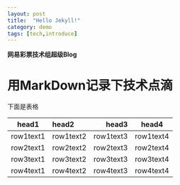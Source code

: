 ```yaml
---
layout: post
title:  "Hello Jekyll!"
category: demo
tags: [tech,introduce]
---
```

**网易彩票技术组超级Blog**

# 用MarkDown记录下技术点滴




下面是表格

|head1|head2|head3|head4
|---|:---|---:|:---:|
|row1text1|row1text2|row1text3|row1text4
|row2text1|row2text2|row2text3|row2text4
|row3text1|row3text2|row3text3|row3text4
|row4text1|row4text2|row4text3|row4text4

